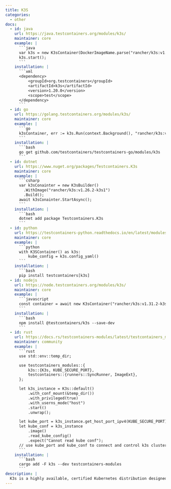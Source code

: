 ```yaml
---
title: K3S
categories:
  - other
docs:
  - id: java
    url: https://java.testcontainers.org/modules/k3s/
    maintainer: core
    example: |
      ```java
      var k3s = new K3sContainer(DockerImageName.parse("rancher/k3s:v1.21.3-k3s1"));
      k3s.start();
      ```
    installation: |
      ```xml
      <dependency>
          <groupId>org.testcontainers</groupId>
          <artifactId>k3s</artifactId>
          <version>1.20.0</version>
          <scope>test</scope>
      </dependency>
      ```
  - id: go
    url: https://golang.testcontainers.org/modules/k3s/
    maintainer: core
    example: |
      ```go
      k3sContainer, err := k3s.Run(context.Background(), "rancher/k3s:v1.27.1-k3s1")
      ```
    installation: |
      ```bash
      go get github.com/testcontainers/testcontainers-go/modules/k3s
      ```
  - id: dotnet
    url: https://www.nuget.org/packages/Testcontainers.K3s
    maintainer: core
    example: |
      ```csharp
      var k3sConainter = new K3sBuilder()
        .WithImage("rancher/k3s:v1.26.2-k3s1")
        .Build();
      await k3sConainter.StartAsync();
      ```
    installation: |
      ```bash
      dotnet add package Testcontainers.K3s
      ```
  - id: python
    url: https://testcontainers-python.readthedocs.io/en/latest/modules/k3s/README.html
    maintainer: core
    example: |
      ```python
      with K3SContainer() as k3s:
          kube_config = k3s.config_yaml()
      ```
    installation: |
      ```bash
      pip install testcontainers[k3s]
  - id: nodejs
    url: https://node.testcontainers.org/modules/k3s/
    maintainer: core
    example: |
      ```javascript
      const container = await new K3sContainer("rancher/k3s:v1.31.2-k3s1").start();
      ```
    installation: |
      ```bash
      npm install @testcontainers/k3s --save-dev
      ```
  - id: rust
    url: https://docs.rs/testcontainers-modules/latest/testcontainers_modules/k3s/struct.K3s.html
    maintainer: community
    example: |
      ```rust
      use std::env::temp_dir;

      use testcontainers_modules::{
          k3s::{K3s, KUBE_SECURE_PORT},
          testcontainers::{runners::SyncRunner, ImageExt},
      };

      let k3s_instance = K3s::default()
          .with_conf_mount(&temp_dir())
          .with_privileged(true)
          .with_userns_mode("host")
          .start()
          .unwrap();

      let kube_port = k3s_instance.get_host_port_ipv4(KUBE_SECURE_PORT);
      let kube_conf = k3s_instance
          .image()
          .read_kube_config()
          .expect("Cannot read kube conf");
      // use kube_port and kube_conf to connect and control k3s cluster
      ```
    installation: |
      ```bash
      cargo add -F k3s --dev testcontainers-modules
      ```
description: |
  K3s is a highly available, certified Kubernetes distribution designed for production workloads in unattended, resource-constrained, remote locations or inside IoT appliances.
---
```

